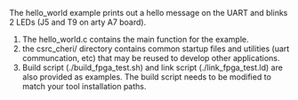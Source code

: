 The hello_world example prints out a hello message on the UART and blinks 2 LEDs (J5 and T9 on arty A7 board). 

1. The hello_world.c contains the main function for the example.
2. the csrc_cheri/ directory contains common startup files and utilities (uart communcation, etc) that may be reused to develop other applications. 
3. Build script (./build_fpga_test.sh) and link script (./link_fpga_test.ld) are also provided as examples. The build script needs to be modified to match your tool installation paths.


